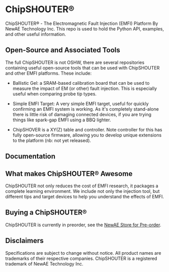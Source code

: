 # ChipSHOUTER®
ChipSHOUTER® - The Electromagnetic Fault Injection (EMFI) Platform By NewAE Technology Inc. This repo is used to hold the Python API, examples, and other useful information. 

## Open-Source and Associated Tools

The full ChipSHOUTER is not OSHW, there are several repositories containing useful open-source tools that can be used with ChipSHOUTER and other EMFI platforms. These include:

* Ballistic Gel: a SRAM-based calibration board that can be used to measure the impact of EM (or other) fault injection. This is especially useful when comparing probe tip types.

* Simple EMFI Target: A very simple EMFI target, useful for quickly confirming an EMFI system is working. As it's completely stand-alone there is little risk of damaging connected devices, if you are trying things like spark-gap EMFI using a BBQ lighter.

* ChipSHOVER is a XY(Z) table and controller. Note controller for this has fully open-source firmware, allowing you to develop unique extensions to the platform (nb: not yet released).

## Documentation

## What makes ChipSHOUTER® Awesome

ChipSHOUTER not only reduces the cost of EMFI research, it packages a complete learning environment. We include not only the injection tool, but different tips and target devices to help you understand the effects of EMFI.

## Buying a ChipSHOUTER®

ChipSHOUTER is currently in preorder, see the [NewAE Store for Pre-order](http://store.newae.com/chipshouter-kit/).

## Disclaimers

Specifications are subject to change without notice. All product names are trademarks of their respective companies. ChipSHOUTER is a registered trademark of NewAE Technology Inc.